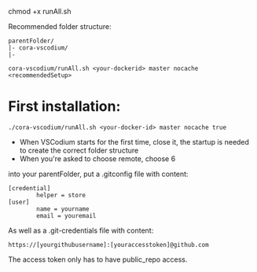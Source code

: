 chmod +x runAll.sh

Recommended folder structure:
```
parentFolder/
|- cora-vscodium/
|- 
``` 

`cora-vscodium/runAll.sh <your-dockerid> master nocache <recommendedSetup>`


# First installation:

`./cora-vscodium/runAll.sh <your-docker-id> master nocache true`

- When VSCodium starts for the first time, close it, the startup is needed to create the correct folder structure
- When you're asked to choose remote, choose 6


into your parentFolder, put a .gitconfig file with content:

```
[credential]
        helper = store
[user]
        name = yourname
        email = youremail
```

As well as a .git-credentials file with content:
``` 
https://[yourgithubusername]:[youraccesstoken]@github.com
```
        
The access token only has to have public_repo access.
